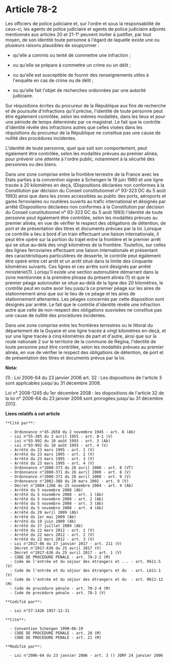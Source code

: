 # Article 78-2

Les officiers de police judiciaire et, sur l'ordre et sous la responsabilité de ceux-ci, les agents de police judiciaire et
agents de police judiciaire adjoints mentionnés aux articles 20 et 21-1° peuvent inviter à justifier, par tout moyen, de son
identité toute personne à l'égard de laquelle existe une ou plusieurs raisons plausibles de soupçonner :

- qu'elle a commis ou tenté de commettre une infraction ;

- ou qu'elle se prépare à commettre un crime ou un délit ;

- ou qu'elle est susceptible de fournir des renseignements utiles à l'enquête en cas de crime ou de délit ;

- ou qu'elle fait l'objet de recherches ordonnées par une autorité judiciaire.

Sur réquisitions écrites du procureur de la République aux fins de recherche et de poursuite d'infractions qu'il précise,
l'identité de toute personne peut être également contrôlée, selon les mêmes modalités, dans les lieux et pour une période de
temps déterminés par ce magistrat. Le fait que le contrôle d'identité révèle des infractions autres que celles visées dans
les réquisitions du procureur de la République ne constitue pas une cause de nullité des procédures incidentes.

L'identité de toute personne, quel que soit son comportement, peut également être contrôlée, selon les modalités prévues au
premier alinéa, pour prévenir une atteinte à l'ordre public, notamment à la sécurité des personnes ou des biens.

Dans une zone comprise entre la frontière terrestre de la France avec les Etats parties à la convention signée à Schengen le
19 juin 1990 et une ligne tracée à 20 kilomètres en deçà, (Dispositions déclarées non conformes à la Constitution par
décision du Conseil constitutionnel n° 93-323 DC du 5 août 1993) ainsi que dans les zones accessibles au public des ports,
aéroports et gares ferroviaires ou routières ouverts au trafic international et désignés par arrêté (Dispositions déclarées
non conformes à la Constitution par décision du Conseil constitutionnel n° 93-323 DC du 5 août 1993) l'identité de toute
personne peut également être contrôlée, selon les modalités prévues au premier alinéa, en vue de vérifier le respect des
obligations de détention, de port et de présentation des titres et documents prévues par la loi. Lorsque ce contrôle a lieu à
bord d'un train effectuant une liaison internationale, il peut être opéré sur la portion du trajet entre la frontière et le
premier arrêt qui se situe au-delà des vingt kilomètres de la frontière. Toutefois, sur celles des lignes ferroviaires
effectuant une liaison internationale et présentant des caractéristiques particulières de desserte, le contrôle peut
également être opéré entre cet arrêt et un arrêt situé dans la limite des cinquante kilomètres suivants. Ces lignes et ces
arrêts sont désignés par arrêté ministériel(1). Lorsqu'il existe une section autoroutière démarrant dans la zone mentionnée à
la première phrase du présent alinéa (1) et que le premier péage autoroutier se situe au-delà de la ligne des 20 kilomètres,
le contrôle peut en outre avoir lieu jusqu'à ce premier péage sur les aires de stationnement ainsi que sur le lieu de ce
péage et les aires de stationnement attenantes. Les péages concernés par cette disposition sont désignés par arrêté. Le fait
que le contrôle d'identité révèle une infraction autre que celle de non-respect des obligations susvisées ne constitue pas
une cause de nullité des procédures incidentes.

Dans une zone comprise entre les frontières terrestres ou le littoral du département de la Guyane et une ligne tracée à vingt
kilomètres en-deçà, et sur une ligne tracée à cinq kilomètres de part et d'autre, ainsi que sur la route nationale 2 sur le
territoire de la commune de Régina, l'identité de toute personne peut être contrôlée, selon les modalités prévues au premier
alinéa, en vue de vérifier le respect des obligations de détention, de port et de présentation des titres et documents prévus
par la loi.

**Nota:**

(1) : Loi 2006-64 du 23 janvier 2006 art. 32 : Les dispositions de l'article 3 sont applicables jusqu'au 31 décembre 2008.

Loi n° 2008-1245 du 1er décembre 2008 : les dispositions de l'article 32 de la loi n° 2006-64 du 23 janvier 2006 sont
prorogées jusqu'au 31 décembre 2012.

**Liens relatifs à cet article**

	**Cité par**:

	  - Ordonnance n°45-2658 du 2 novembre 1945 - art. 8 (Ab)
	  - Loi n°55-385 du 3 avril 1955 - art. 8-1 (V)
	  - Loi n°93-992 du 10 août 1993 - art. 3 (Ab)
	  - Loi n°93-992 du 10 août 1993 - art. 4 (V)
	  - Arrêté du 23 mars 1995 - art. 1 (V)
	  - Arrêté du 23 mars 1995 - art. 2 (V)
	  - Arrêté du 23 mars 1995 - art. 3 (V)
	  - Arrêté du 23 mars 1995 - art. 4 (V)
	  - Ordonnance n°2000-373 du 26 avril 2000 - art. 8 (VT)
	  - Ordonnance n°2000-371 du 26 avril 2000 - art. 8 (V)
	  - Ordonnance n°2000-372 du 26 avril 2000 - art. 9 (V)
	  - Ordonnance n°2002-388 du 20 mars 2002 - art. 9 (V)
	  - Décret n°2004-1266 du 25 novembre 2004 - art. 4 (Ab)
	  - Arrêté du 5 novembre 2008 (Ab)
	  - Arrêté du 5 novembre 2008 - art. 1 (Ab)
	  - Arrêté du 5 novembre 2008 - art. 2 (Ab)
	  - Arrêté du 5 novembre 2008 - art. 3 (Ab)
	  - Arrêté du 5 novembre 2008 - art. 4 (Ab)
	  - Arrêté du 29 avril 2009 (Ab)
	  - Arrêté du 1er mai 2009 (Ab)
	  - Arrêté du 19 juin 2009 (Ab)
	  - Arrêté du 27 juillet 2009 (Ab)
	  - Arrêté du 22 mars 2012 - art. 1 (V)
	  - Arrêté du 22 mars 2012 - art. 2 (V)
	  - Arrêté du 22 mars 2012 - art. 3 (V)
	  - Loi n°2017-86 du 27 janvier 2017 - art. 211 (V)
	  - Décret n°2017-636 du 25 avril 2017 (V)
	  - Décret n°2017-636 du 25 avril 2017 - art. 1 (V)
	  - CODE DE PROCEDURE PENALE - art. 78-2-2 (M)
	  - Code de l'entrée et du séjour des étrangers et ... - art. R611-5 (V)
	  - Code de l'entrée et du séjour des étrangers et du  - art. L611-1 (V)
	  - Code de l'entrée et du séjour des étrangers et du  - art. R611-12 (M)
	  - Code de procédure pénale - art. 78-2-4 (M)
	  - Code de procédure pénale - art. 78-3 (V)

	**Codifié par**:

	  - Loi n°57-1426 1957-12-31

	**Cite**:

	  - Convention Schengen 1990-06-19
	  - CODE DE PROCEDURE PENALE - art. 20 (M)
	  - CODE DE PROCEDURE PENALE - art. 21 (M)

	**Modifié par**:

	  - Loi n°2006-64 du 23 janvier 2006 - art. 3 () JORF 24 janvier 2006
